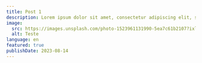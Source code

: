 ```yaml
---
title: Post 1
description: Lorem ipsum dolor sit amet, consectetur adipiscing elit, sed do eiusmod tempor
image:
  src: https://images.unsplash.com/photo-1523961131990-5ea7c61b2107?ixlib=rb-4.0.3&ixid=M3wxMjA3fDB8MHxwaG90by1wYWdlfHx8fGVufDB8fHx8fA%3D%3D&auto=format&fit=crop&w=1074&q=80
  alt: Teste
language: en
featured: true
publishDate: 2023-08-14
---
```

